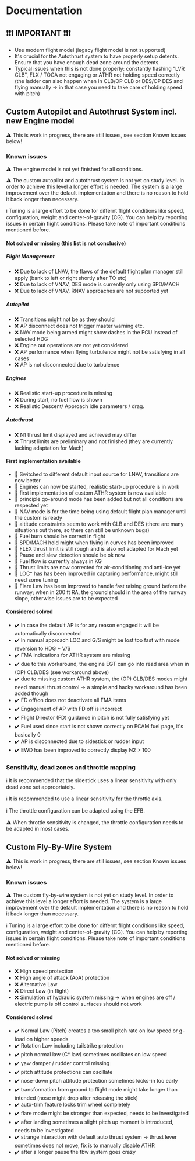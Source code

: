 # Documentation

## ❗❗❗ IMPORTANT ❗❗❗

* Use modern flight model (legacy flight model is not supported)
* It's crucial for the Autothrust system to have properly setup detents. Ensure that you have enough dead zone around the detents.
* Typical issues when this is not done properly: constantly flashing "LVR CLB", FLX / TOGA not engaging or ATHR not holding speed correctly (the ladder can also happen when in CLB/OP CLB or DES/OP DES and flying manually -> in that case you need to take care of holding speed with pitch) 

## Custom Autopilot and Autothrust System incl. new Engine model

⚠️ This is work in progress, there are still issues, see section Known issues below!

### Known issues

⚠️ The engine model is not yet finished for all conditions.

⚠️ The custom autopilot and autothrust system is not yet on study level. In order to achieve this level a longer effort is needed. The system is a large improvement over the default implementation and there is no reason to hold it back longer than necessary.

ℹ️ Tuning is a large effort to be done for differnt flight conditions like speed, configuration, weight and center-of-gravity (CG). You can help by reporting issues in certain flight conditions. Please take note of important conditions mentioned before.

#### Not solved or missing (this list is not conclusive)

##### Flight Management

- ❌ Due to lack of LNAV, the flaws of the default flight plan manager still apply (bank to left or right shortly after TO etc)
- ❌ Due to lack of VNAV, DES mode is currently only using SPD/MACH
- ❌ Due to lack of VNAV, RNAV approaches are not supported yet

##### Autopilot

- ❌ Transitions might not be as they should
- ❌ AP disconnect does not trigger master warning etc.
- ❌ NAV mode being armed might show dashes in the FCU instead of selected HDG
- ❌ Engine out operations are not yet considered
- ❌ AP performance when flying turbulence might not be satisfying in all cases
- ❌ AP is not disconnected due to turbulence

##### Engines

- ❌ Realistic start-up procedure is missing
- ❌ During start, no fuel flow is shown
- ❌ Realistic Descent/ Approach idle parameters / drag.

##### Autothrust

- ❌ N1 thrust limit displayed and achieved may differ
- ❌ Thrust limits are preliminary and not finished (they are currently lacking adaptation for Mach)

#### First implementation available

- 🔸 Switched to different default input source for LNAV, transitions are now better
- 🔸 Engines can now be started, realistic start-up procedure is in work
- 🔸 first implementation of custom ATHR system is now available
- 🔸 principle go-around mode has been added but not all conditions are respected yet
- 🔸 NAV mode is for the time being using default flight plan manager until the custom is ready
- 🔸 altitude constraints seem to work with CLB and DES (there are many situations out there, so there can still be unknown bugs)
- 🔸 Fuel burn should be correct in flight
- 🔸 SPD/MACH hold might when flying in curves has been improved
- 🔸 FLEX thrust limit is still rough and is also not adapted for Mach yet
- 🔸 Pause and slew detection should be ok now
- 🔸 Fuel flow is currently always in KG
- 🔸 Thrust limits are now corrected for air-conditioning and anti-ice yet
- 🔸 LOC* has has been improved in capturing performance, might still need some tuning
- 🔸 Flare Law has been improved to handle fast raising ground before the runway; when in 200 ft RA, the ground should in the area of the runway slope, otherwise issues are to be expected

#### Considered solved

- ✔️ In case the default AP is for any reason engaged it will be automatically disconnected
- ✔️ In manual approach LOC and G/S might be lost too fast with mode reversion to HDG + V/S
- ✔️ FMA indications for ATHR system are missing
- ✔️ due to this workaround, the engine EGT can go into read area when in (OP) CLB/DES (see workaround above)
- ✔️ due to missing custom ATHR system, the (OP) CLB/DES modes might need manual thrust control
      -> a simple and hacky workaround has been added though
- ✔️ FD off/on does not deactivate all FMA items
- ✔️ Engagement of AP with FD off is incorrect
- ✔️ Flight Director (FD) guidance in pitch is not fully satisfying yet
- ✔️ Fuel used since start is not shown correctly on ECAM fuel page, it's basically 0
- ✔️ AP is disconnected due to sidestick or rudder input
- ✔️ EWD has been improved to correctly display N2 > 100


### Sensitivity, dead zones and throttle mapping

ℹ️ It is recommended that the sidestick uses a linear sensitivity with only dead zone set appropriately.

ℹ️ It is recommended to use a linear sensitivity for the throttle axis.

ℹ️ The throttle configuration can be adapted using the EFB.

⚠️ When throttle sensitivity is changed, the throttle configuration needs to be adapted in most cases.

## Custom Fly-By-Wire System

⚠️ This is work in progress, there are still issues, see section Known issues below!

### Known issues

⚠️ The custom fly-by-wire system is not yet on study level. In order to achieve this level a longer effort is needed. The system is a large improvement over the default implementation and there is no reason to hold it back longer than necessary.

ℹ️ Tuning is a large effort to be done for differnt flight conditions like speed, configuration, weight and center-of-gravity (CG). You can help by reporting issues in certain flight conditions. Please take note of important conditions mentioned before.

#### Not solved or missing

- ❌ High speed protection
- ❌ High angle of attack (AoA) protection
- ❌ Alternative Law
- ❌ Direct Law (in flight)
- ❌ Simulation of hydraulic system missing -> when engines are off / electric pump is off control surfaces should not work

#### Considered solved

- ✔️ Normal Law (Pitch) creates a too small pitch rate on low speed or g-load on higher speeds
- ✔️ Rotation Law including tailstrike protection
- ✔️ pitch normal law (C* law) sometimes oscillates on low speed
- ✔️ yaw damper / rudder control missing
- ✔️ pitch attitude protections can oscillate
- ✔️ nose-down pitch attitude protection sometimes kicks-in too early
- ✔️ transformation from ground to flight mode might take longer than intended (nose might drop after releasing the stick)
- ✔️ auto-trim feature locks trim wheel completely
- ✔️ flare mode might be stronger than expected, needs to be investigated
- ✔️ after landing sometimes a slight pitch up moment is introduced, needs to be investigated
- ✔️ strange interaction with default auto thrust system -> thrust lever sometimes does not move, fix is to manually disable ATHR
- ✔️ after a longer pause the fbw system goes crazy
